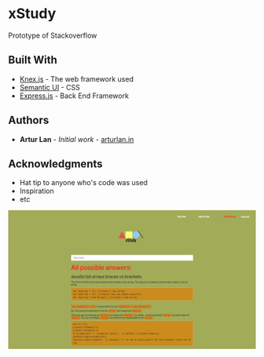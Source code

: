 # xStudy

Prototype of Stackoverflow

## Built With

* [Knex.js](http://knexjs.org/) - The web framework used
* [Semantic UI](https://semantic-ui.com/) - CSS
* [Express.js](https://expressjs.com/) - Back End Framework

## Authors

* **Artur Lan** - *Initial work* - [arturlan.in](http://www.arturlan.in/)

## Acknowledgments

* Hat tip to anyone who's code was used
* Inspiration
* etc


![Screenshot](public/images/screenshot.png)

